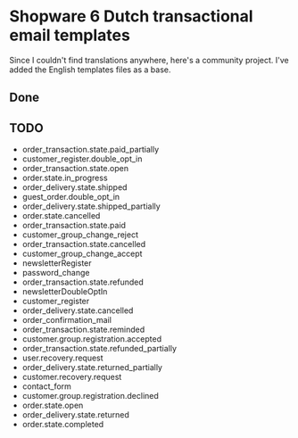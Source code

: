 # Shopware 6 Dutch transactional email templates

Since I couldn't find translations anywhere, here's a community project. I've added the English templates files as a base.

## Done

## TODO
- order_transaction.state.paid_partially
- customer_register.double_opt_in
- order_transaction.state.open
- order.state.in_progress
- order_delivery.state.shipped
- guest_order.double_opt_in
- order_delivery.state.shipped_partially
- order.state.cancelled
- order_transaction.state.paid
- customer_group_change_reject
- order_transaction.state.cancelled
- customer_group_change_accept
- newsletterRegister
- password_change
- order_transaction.state.refunded
- newsletterDoubleOptIn
- customer_register
- order_delivery.state.cancelled
- order_confirmation_mail
- order_transaction.state.reminded
- customer.group.registration.accepted
- order_transaction.state.refunded_partially
- user.recovery.request
- order_delivery.state.returned_partially
- customer.recovery.request
- contact_form
- customer.group.registration.declined
- order.state.open
- order_delivery.state.returned
- order.state.completed
